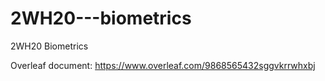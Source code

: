 # 2WH20---biometrics
2WH20 Biometrics

Overleaf document: https://www.overleaf.com/9868565432sggvkrrwhxbj
